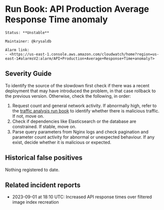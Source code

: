 # Run Book: API Production Average Response Time anomaly

```{admonition} Metadata
Status: **Unstable**

Maintainer: @krysaldb

Alarm link:
- <https://us-east-1.console.aws.amazon.com/cloudwatch/home?region=us-east-1#alarmsV2:alarm/API+Production+Average+Response+Time+anomaly?>
```

## Severity Guide

To identify the source of the slowdown first check if there was a recent
deployment that may have introduced the problem, in that case rollback to the
previous version. Otherwise, check the following, in order:

1. Request count and general network activity. If abnormally high, refer to the
   [traffic analysis run book][traffic_runbook] to identify whether there is
   malicious traffic. If not, move on.
2. Check if dependencies like Elasticsearch or the database are constrained. If
   stable, move on.
3. Parse query parameters from Nginx logs and check pagination and parameter
   count activity for abnormal or unexpected behaviour. If any exist, decide
   whether it is malicious or expected.

[traffic_runbook]:
  /meta/monitoring/traffic/runbooks/identifying-and-blocking-traffic-anomalies.md

## Historical false positives

Nothing registered to date.

## Related incident reports

- 2023-09-01 at 18:10 UTC: Increased API response times over filtered image
  index recreation
